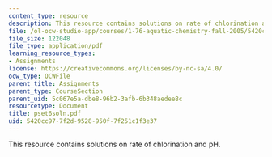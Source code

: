 ```yaml
---
content_type: resource
description: This resource contains solutions on rate of chlorination and pH.
file: /ol-ocw-studio-app/courses/1-76-aquatic-chemistry-fall-2005/5420cc977f2d9528950f7f251c1f3e37_pset6soln.pdf
file_size: 122048
file_type: application/pdf
learning_resource_types:
- Assignments
license: https://creativecommons.org/licenses/by-nc-sa/4.0/
ocw_type: OCWFile
parent_title: Assignments
parent_type: CourseSection
parent_uid: 5c067e5a-dbe8-96b2-3afb-6b348aedee8c
resourcetype: Document
title: pset6soln.pdf
uid: 5420cc97-7f2d-9528-950f-7f251c1f3e37
---
```

This resource contains solutions on rate of chlorination and pH.